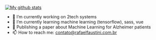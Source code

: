 [![My github stats](https://github-readme-stats.vercel.app/api?username=rafaelfaustini&theme=monokai)](https://github.com/anuraghazra/github-readme-stats)

- 🔭 I’m currently working on 2tech systems
- 🌱 I’m currently learning machine learning (tensorflow), sass, vue
- 📄 Publishing a paper about Machine Learning for Alzheimer patients
- 📫 How to reach me: contato@rafaelfaustini.com.br
